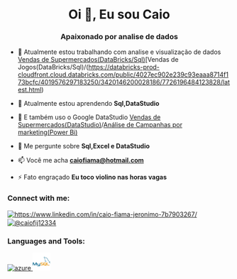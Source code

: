 <h1 align="center">Oi 👋, Eu sou Caio</h1>
<h3 align="center">Apaixonado por analise de dados</h3>

- 🔭 Atualmente estou trabalhando com analise e visualização de dados [Vendas de Supermercados(DataBricks/Sql)](https://databricks-prod-cloudfront.cloud.databricks.com/public/4027ec902e239c93eaaa8714f173bcfc/4019576297183250/4169241689623555/7726196484123828/latest.html)[Vendas de Jogos(DataBricks/Sql)/(https://databricks-prod-cloudfront.cloud.databricks.com/public/4027ec902e239c93eaaa8714f173bcfc/4019576297183250/3420146200028186/7726196484123828/latest.html)

- 🌱 Atualmente estou aprendendo **Sql,DataStudio**

- 👯 E também uso o Google DataStudio [Vendas de Supermercados(DataStudio)](https://lookerstudio.google.com/reporting/d008381a-1796-4eda-9cd4-cfb24912b8c1)/[Análise de Campanhas por marketing(Power Bi)](https://app.powerbi.com/view?r=eyJrIjoiMTYzYmMxMGEtZGY5ZS00MjE2LTk4ZDctMzA1NDI0MjgwMDE1IiwidCI6ImFiNDM2OTA3LWVkMWQtNGJmYi05M2I0LTM4MTA1ZDFjNTAwZCJ9)

- 💬 Me pergunte sobre **Sql,Excel e DataStudio**

- 📫 Você me acha **caiofiama@hotmail.com**

- ⚡ Fato engraçado **Eu toco violino nas horas vagas**

<h3 align="left">Connect with me:</h3>
<p align="left">
<a href="https://linkedin.com/in/https://www.linkedin.com/in/caio-fiama-jeronimo-7b7903267/" target="blank"><img align="center" src="https://raw.githubusercontent.com/rahuldkjain/github-profile-readme-generator/master/src/images/icons/Social/linked-in-alt.svg" alt="https://www.linkedin.com/in/caio-fiama-jeronimo-7b7903267/" height="30" width="40" /></a>
<a href="https://instagram.com/@caiofij12334" target="blank"><img align="center" src="https://raw.githubusercontent.com/rahuldkjain/github-profile-readme-generator/master/src/images/icons/Social/instagram.svg" alt="@caiofij12334" height="30" width="40" /></a>
</p>

<h3 align="left">Languages and Tools:</h3>
<p align="left"> <a href="https://azure.microsoft.com/en-in/" target="_blank" rel="noreferrer"> <img src="https://www.vectorlogo.zone/logos/microsoft_azure/microsoft_azure-icon.svg" alt="azure" width="40" height="40"/> </a> <a href="https://www.mysql.com/" target="_blank" rel="noreferrer"> <img src="https://raw.githubusercontent.com/devicons/devicon/master/icons/mysql/mysql-original-wordmark.svg" alt="mysql" width="40" height="40"/> </a> </p>


<!---
- 👋 Hi, I’m @Caiofiama
- 👀 I’m interested in ...
- 🌱 I’m currently learning ...
- 💞️ I’m looking to collaborate on ...
- 📫 How to reach me ...
- 😄 Pronouns: ...
- ⚡ Fun fact: ...


Caiofiama/Caiofiama is a ✨ special ✨ repository because its `README.md` (this file) appears on your GitHub profile.
You can click the Preview link to take a look at your changes.
--->
